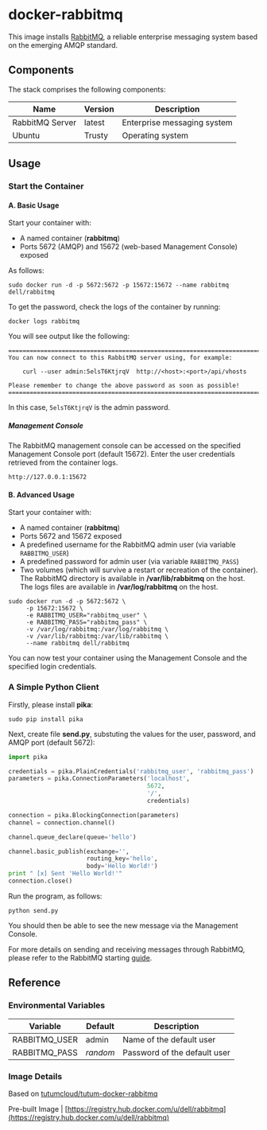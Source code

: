 # docker-rabbitmq

This image installs [RabbitMQ](http://www.rabbitmq.com/), a reliable enterprise messaging system based on the emerging AMQP standard.

## Components

The stack comprises the following components:

Name            | Version | Description
----------------|---------|------------------------------
RabbitMQ Server | latest  | Enterprise messaging system
Ubuntu          | Trusty  | Operating system

## Usage

### Start the Container

#### A. Basic Usage

Start your container with:

* A named container (**rabbitmq**)
* Ports 5672 (AMQP) and 15672 (web-based Management Console) exposed

As follows: 

```no-highlight
sudo docker run -d -p 5672:5672 -p 15672:15672 --name rabbitmq dell/rabbitmq
```
To get the password, check the logs of the container by running:

```no-highlight
docker logs rabbitmq
```

You will see output like the following:

```no-highlight
========================================================================
You can now connect to this RabbitMQ server using, for example:

    curl --user admin:5elsT6KtjrqV  http://<host>:<port>/api/vhosts

Please remember to change the above password as soon as possible!
========================================================================
```

In this case, `5elsT6KtjrqV` is the admin password. 

##### Management Console
The RabbitMQ management console can be accessed on the specified Management Console port (default 15672). Enter the user credentials retrieved from the container logs.

```no-highlight
http://127.0.0.1:15672     
```

#### B. Advanced Usage

Start your container with:

* A named container (**rabbitmq**)
* Ports 5672 and 15672 exposed
* A predefined username for the RabbitMQ admin user (via variable `RABBITMQ_USER`)
* A predefined password for admin user (via variable `RABBITMQ_PASS`)
* Two volumes (which will survive a restart or recreation of the container). The RabbitMQ directory is available in **/var/lib/rabbitmq** on the host. The logs files are available in **/var/log/rabbitmq** on the host.

```no-highlight
sudo docker run -d -p 5672:5672 \
     -p 15672:15672 \
     -e RABBITMQ_USER="rabbitmq_user" \
     -e RABBITMQ_PASS="rabbitmq_pass" \
     -v /var/log/rabbitmq:/var/log/rabbitmq \
     -v /var/lib/rabbitmq:/var/lib/rabbitmq \
     --name rabbitmq dell/rabbitmq
```

You can now test your container using the Management Console and the specified login credentials.

### A Simple Python Client
Firstly, please install **pika**:

```no-highlight
sudo pip install pika
```

Next, create file **send.py**, substuting the values for the user, password, and AMQP port (default 5672):

```python
import pika

credentials = pika.PlainCredentials('rabbitmq_user', 'rabbitmq_pass')
parameters = pika.ConnectionParameters('localhost',
                                       5672,
                                       '/',
                                       credentials)

connection = pika.BlockingConnection(parameters)
channel = connection.channel()

channel.queue_declare(queue='hello')

channel.basic_publish(exchange='',
                      routing_key='hello',
                      body='Hello World!')
print " [x] Sent 'Hello World!'"
connection.close()
```

Run the program, as follows:

```no-highlight
python send.py
```

You should then be able to see the new message via the Management Console.

For more details on sending and receiving messages through RabbitMQ, please refer to the RabbitMQ starting [guide](http://www.rabbitmq.com/getstarted.html).

## Reference

### Environmental Variables

Variable      | Default  | Description
--------------|----------|-----------------------------
RABBITMQ_USER | admin    | Name of the default user
RABBITMQ_PASS | *random* | Password of the default user

### Image Details

Based on [tutumcloud/tutum-docker-rabbitmq](https://github.com/tutumcloud/tutum-docker-rabbitmq)

Pre-built Image | [https://registry.hub.docker.com/u/dell/rabbitmq](https://registry.hub.docker.com/u/dell/rabbitmq) 
